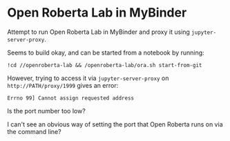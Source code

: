 # Open Roberta Lab in MyBinder

Attempt to run Open Roberta Lab in MyBinder and proxy it using `jupyter-server-proxy`.

Seems to build okay, and can be started from a notebook by running:

`!cd //openroberta-lab && /openroberta-lab/ora.sh start-from-git`

However, trying to access it via `jupyter-server-proxy` on `http://PATH/proxy/1999` gives an error:

`Errno 99] Cannot assign requested address`

Is the port number too low?

I can't see an obvious way of setting the port that Open Roberta runs on via the command line?
